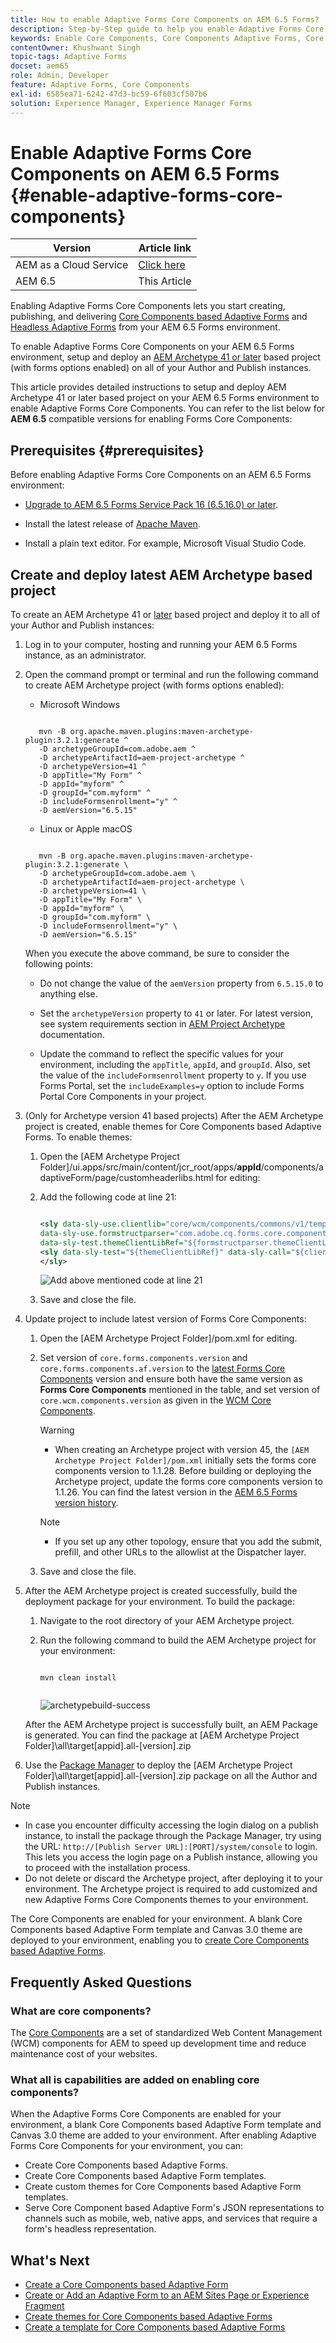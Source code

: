 ```yaml
---
title: How to enable Adaptive Forms Core Components on AEM 6.5 Forms?
description: Step-by-Step guide to help you enable Adaptive Forms Core Components on an AEM 6.5 Forms environment.
keywords: Enable Core Components, Core Components Adaptive Forms, Core Components on 6.5, Adaptive Forms Core Components on AEM 6.5, AF Core Components on AEM 6.5, AEM 6.5 Forms Core Components
contentOwner: Khushwant Singh
topic-tags: Adaptive Forms
docset: aem65
role: Admin, Developer
feature: Adaptive Forms, Core Components
exl-id: 6585ea71-6242-47d3-bc59-6f603cf507b6
solution: Experience Manager, Experience Manager Forms
---
```

# Enable Adaptive Forms Core Components on AEM 6.5 Forms {#enable-adaptive-forms-core-components}

| Version | Article link |
| -------- | ---------------------------- |
| AEM as a Cloud Service     | [Click here](https://experienceleague.adobe.com/docs/experience-manager-cloud-service/content/forms/setup-configure-migrate/enable-adaptive-forms-core-components.html)|
| AEM 6.5  |    This Article                  |

<!--**Applies to:** ✅ Adaptive Form Core Components ❎ [Adaptive Form Foundation Components](/help/forms/using/create-adaptive-form.md).-->

Enabling Adaptive Forms Core Components lets you start creating, publishing, and delivering [Core Components based Adaptive Forms](create-an-adaptive-form-core-components.md) and [Headless Adaptive Forms](https://experienceleague.adobe.com/docs/experience-manager-headless-adaptive-forms/using/overview.html) from your AEM 6.5 Forms environment. 

To enable Adaptive Forms Core Components on your AEM 6.5 Forms environment, setup and deploy an [AEM Archetype 41 or later](https://experienceleague.adobe.com/docs/experience-manager-core-components/using/developing/archetype/overview.html) based project (with forms options enabled) on all of your Author and Publish instances. 

This article provides detailed instructions to setup and deploy AEM Archetype 41 or later based project on your AEM 6.5 Forms environment to enable Adaptive Forms Core Components. You can refer to the list below for **AEM 6.5** compatible versions for enabling Forms Core Components:

## Prerequisites {#prerequisites}

Before enabling Adaptive Forms Core Components on an AEM 6.5 Forms environment: 

* [Upgrade to AEM 6.5 Forms Service Pack 16 (6.5.16.0) or later](https://experienceleague.adobe.com/docs/experience-manager-65/release-notes/aem-forms-current-service-pack-installation-instructions.html). 

* Install the latest release of [Apache Maven](https://maven.apache.org/download.cgi).

* Install a plain text editor. For example, Microsoft Visual Studio Code. 

## Create and deploy latest AEM Archetype based project 

To create an AEM Archetype 41 or [later](https://github.com/adobe/aem-project-archetype) based project and deploy it to all of your Author and Publish instances:  

1. Log in to your computer, hosting and running your AEM 6.5 Forms instance, as an administrator.
1. Open the command prompt or terminal and run the following command to create AEM Archetype project (with forms options enabled):

    * Microsoft Windows
    
     ```Shell
     
        mvn -B org.apache.maven.plugins:maven-archetype-plugin:3.2.1:generate ^
        -D archetypeGroupId=com.adobe.aem ^
        -D archetypeArtifactId=aem-project-archetype ^
        -D archetypeVersion=41 ^
        -D appTitle="My Form" ^
        -D appId="myform" ^
        -D groupId="com.myform" ^
        -D includeFormsenrollment="y" ^
        -D aemVersion="6.5.15" 

     ```

    * Linux or Apple macOS

     ```Shell

        mvn -B org.apache.maven.plugins:maven-archetype-plugin:3.2.1:generate \
        -D archetypeGroupId=com.adobe.aem \
        -D archetypeArtifactId=aem-project-archetype \
        -D archetypeVersion=41 \
        -D appTitle="My Form" \
        -D appId="myform" \
        -D groupId="com.myform" \
        -D includeFormsenrollment="y" \
        -D aemVersion="6.5.15" 

     ```    

    When you execute the above command, be sure to consider the following points:

    * Do not change the value of the `aemVersion` property from `6.5.15.0` to anything else.  
    
    * Set the `archetypeVersion` property to `41` or later. For latest version, see system requirements section in [AEM Project Archetype](https://github.com/adobe/aem-project-archetype) documentation. 
    
    * Update the command to reflect the specific values for your environment, including the `appTitle`, `appId`, and `groupId`. Also, set the value of the  `includeFormsenrollment` property to `y`. If you use Forms Portal, set the `includeExamples=y` option to include Forms Portal Core Components in your project.


1. (Only for Archetype version 41 based projects) After the AEM Archetype project is created, enable themes for Core Components based Adaptive Forms. To enable themes:  

    1. Open the [AEM Archetype Project Folder]/ui.apps/src/main/content/jcr_root/apps/__appId__/components/adaptiveForm/page/customheaderlibs.html for editing:

    1. Add the following code at line 21: 

        ```XML 

        <sly data-sly-use.clientlib="core/wcm/components/commons/v1/templates/clientlib.html"
        data-sly-use.formstructparser="com.adobe.cq.forms.core.components.models.form.FormStructureParser"
        data-sly-test.themeClientLibRef="${formstructparser.themeClientLibRefFromFormContainer}">
        <sly data-sly-test="${themeClientLibRef}" data-sly-call="${clientlib.css @ categories=themeClientLibRef}"/>
        </sly>

        ```

        ![Add above mentioned code at line 21](/help/forms/using/assets/code-to-enable-themes.png)

    1. Save and close the file. 

1. Update project to include latest version of Forms Core Components: 

     1. Open the [AEM Archetype Project Folder]/pom.xml for editing. 
     1. Set version of `core.forms.components.version` and `core.forms.components.af.version` to the [latest Forms Core Components](https://experienceleague.adobe.com/docs/experience-manager-core-components/using/adaptive-forms/version.html#aem-as-form-version-history) version and ensure both have the same version as **Forms Core Components** mentioned in the table, and set version of `core.wcm.components.version` as given in the [WCM Core Components](https://experienceleague.adobe.com/docs/experience-manager-core-components/using/versions.html).

        >[!WARNING]
        >
        >* When creating an Archetype project with version 45, the `[AEM Archetype Project Folder]/pom.xml` initially sets the forms core components version to 1.1.28. Before building or deploying the Archetype project, update the forms core components version to 1.1.26. You can find the latest version in the [AEM 6.5 Forms version history](https://experienceleague.adobe.com/docs/experience-manager-core-components/using/adaptive-forms/version.html#aem-as-form-version-history).
     
        >[!NOTE]
        >
        >* If you set up any other topology, ensure that you add the submit, prefill, and other URLs to the allowlist at the Dispatcher layer.

     1. Save and close the file.  


1. After the AEM Archetype project is created successfully, build the deployment package for your environment. To build the package:
    
    1. Navigate to the root directory of your AEM Archetype project. 

    1. Run the following command to build the AEM Archetype project for your environment: 

        ```Shell
        
        mvn clean install


        ```

        ![archetypebuild-success](/help/forms/using/assets/corecomponent-build-successful.png)


    After the AEM Archetype project is successfully built, an AEM Package is generated. You can find the package at [AEM Archetype Project Folder]\all\target\[appid].all-[version].zip

1. Use the [Package Manager](https://experienceleague.adobe.com/docs/experience-manager-65/administering/contentmanagement/package-manager.html?lang=en) to deploy the [AEM Archetype Project Folder]\all\target\[appid].all-[version].zip package on all the Author and Publish instances.

>[!NOTE]
>
>
>
> * In case you encounter difficulty accessing the login dialog on a publish instance, to install the package through the Package Manager, try using the URL: `http://[Publish Server URL]:[PORT]/system/console` to login. This lets you access the login page on a Publish instance, allowing you to proceed with the installation process.
> * Do not delete or discard the Archetype project, after deploying it to your environment. The Archetype project is required to add customized and new Adaptive Forms Core Components themes to your environment. 

The Core Components are enabled for your environment. A blank Core Components based Adaptive Form template and Canvas 3.0 theme are deployed to your environment, enabling you to [create Core Components based Adaptive Forms](create-an-adaptive-form-core-components.md).

## Frequently Asked Questions

### What are core components?

The [Core Components](https://experienceleague.adobe.com/docs/experience-manager-core-components/using/introduction.html) are a set of standardized Web Content Management (WCM) components for AEM to speed up development time and reduce maintenance cost of your websites. 

### What all is capabilities are added on enabling core components?


When the  Adaptive Forms Core Components are enabled for your environment, a blank Core Components based Adaptive Form template and Canvas 3.0 theme are added to your environment. After enabling Adaptive Forms Core Components for your environment, you can:

* Create Core Components based Adaptive Forms.
* Create Core Components based Adaptive Form templates.
* Create custom themes for Core Components based Adaptive Form templates.
* Serve Core Component based Adaptive Form's JSON representations to channels such as mobile, web, native apps, and services that require a form's headless representation.

## What's Next

* [Create a Core Components based Adaptive Form](/help/forms/using/create-an-adaptive-form-core-components.md)
* [Create or Add an Adaptive Form to an AEM Sites Page or Experience Fragment](create-or-add-an-adaptive-form-to-aem-sites-page.md)
* [Create themes for Core Components based Adaptive Forms](create-or-customize-themes-for-adaptive-forms-core-components.md)
* [Create a template for Core Components based Adaptive Forms](template-editor.md)
